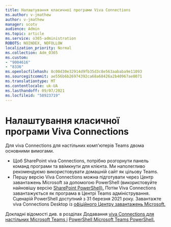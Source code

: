 ```yaml
---
title: Налаштування класичної програми Viva Connections
ms.author: v-jmathew
author: v-jmathew
manager: scotv
audience: Admin
ms.topic: article
ms.service: o365-administration
ROBOTS: NOINDEX, NOFOLLOW
localization_priority: Normal
ms.collection: Adm_O365
ms.custom:
- "9004616"
- "8336"
ms.openlocfilehash: 8c00d30e32914d9fb35d3c8e563aababa9e11093
ms.sourcegitcommit: ae556b6b26974392ca68a68426a2b40967ae0071
ms.translationtype: MT
ms.contentlocale: uk-UA
ms.lasthandoff: 09/07/2021
ms.locfileid: "58923719"
---
```

# <a name="set-up-the-viva-connections-desktop-app"></a>Налаштування класичної програми Viva Connections

Для viva Connections для настільних комп'ютерів Teams двома основними вимогами. 

- Щоб SharePoint viva Connections, потрібно розгорнути панель команд програми та ввімкнути для клієнта. Ми наполегливо рекомендуємо використовувати домашній сайт як цільову Teams. 
- Першу версію Viva Connections можна підготувати через Центр завантажень Microsoft за допомогою PowerShell (використовуйте найновішу версію [SharePoint PowerShell).](https://docs.microsoft.com/powershell/sharepoint/sharepoint-online/introduction-sharepoint-online-management-shell?view=sharepoint-ps) Потім Viva Connections завантажується як програма в Центрі Teams адміністрування. Сценарій PowerShell доступний з 31 березня 2021 року. Завантажте viva Connections Desktop із [офіційного Центру завантажень Microsoft.](https://www.microsoft.com/download/confirmation.aspx?id=102888) 

Докладні відомості див. в розділах Додавання [viva Connections для настільних Microsoft Teams і](https://docs.microsoft.com/SharePoint/viva-connections) [PowerShell Microsoft Teams PowerShell.](https://docs.microsoft.com/microsoftteams/teams-powershell-overview)